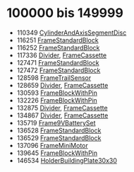 # 100000 bis 149999
- 110349 [CylinderAndAxisSegmentDisc](Elements/CylinderAndAxisSegmentDisc.md)
- 116251 [FrameStandardBlock](Elements/FrameStandardBlock.md)
- 116252 [FrameStandardBlock](Elements/FrameStandardBlock.md)
- 117336 [Divider](ModelBase/Divider.md), [FrameCassette](Elements/FrameCassette.md)
- 127471 [FrameStandardBlock](Elements/FrameStandardBlock.md)
- 127472 [FrameStandardBlock](Elements/FrameStandardBlock.md)
- 128598 [FrameTrailSensor](Elements/FrameTrailSensor.md)
- 128659 [Divider](ModelBase/Divider.md), [FrameCassette](Elements/FrameCassette.md)
- 130593 [FrameBlockWithPin](Elements/FrameBlockWithPin.md)
- 132226 [FrameBlockWithPin](Elements/FrameBlockWithPin.md)
- 132875 [Divider](ModelBase/Divider.md), [FrameCassette](Elements/FrameCassette.md)
- 134867 [Divider](ModelBase/Divider.md), [FrameCassette](Elements/FrameCassette.md)
- 135719 [Frame9VBatterySet](Elements/Frame9VBatterySet.md)
- 136528 [FrameStandardBlock](Elements/FrameStandardBlock.md)
- 136529 [FrameStandardBlock](Elements/FrameStandardBlock.md)
- 137096 [FrameMiniMotor](Elements/FrameMiniMotor.md)
- 139645 [FrameBlockWithPin](Elements/FrameBlockWithPin.md)
- 146534 [HolderBuildingPlate30x30](Elements/HolderBuildingPlate30x30.md)
